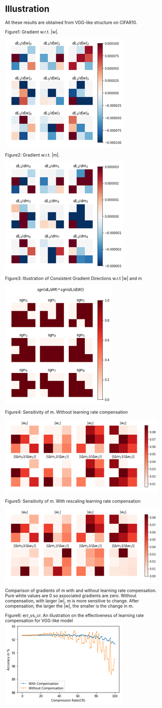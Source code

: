 # Illustration

All these results are obtained from VGG-like structure on CIFAR10.

Figure1: Gradient w.r.t. |w|.

![alt text](https://github.com/ijairebutt/ijairebutt/blob/master/g1.png)


Figure2: Gradient w.r.t. |m|.

![alt text](https://github.com/ijairebutt/ijairebutt/blob/master/g2.png)


Figure3:  Illustration of Consistent Gradient Directions w.r.t |w| and m

![alt text](https://github.com/ijairebutt/ijairebutt/blob/master/sign.png)


Figure4:  Sensitivity of m. Without learning rate compensation

![alt text](https://github.com/ijairebutt/ijairebutt/blob/master/v_ab_no_comp.png)


Figure5:  Sensitivity of m. With rescaling learning rate compensation

![alt text](https://github.com/ijairebutt/ijairebutt/blob/master/v_ab_comp_scale.png)

Comparison of gradients of m with and without learning rate compensation. Pure white values are 0 so associated gradients are zero. Without compensation, with larger |w|, m is more sensitive to change. After compensation, the larger the |w|, the smaller is the change in m.

Figure6: err_vs_cr. An illustration on the effectiveness of learning rate compensation for VGG-like model
![alt text](https://github.com/ijairebutt/ijairebutt/blob/master/cr_v_err.png)
